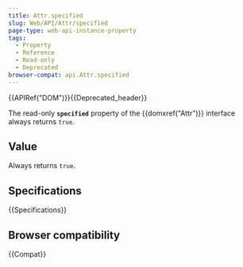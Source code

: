```yaml
---
title: Attr.specified
slug: Web/API/Attr/specified
page-type: web-api-instance-property
tags:
  - Property
  - Reference
  - Read-only
  - Deprecated
browser-compat: api.Attr.specified
---
```


{{APIRef("DOM")}}{{Deprecated_header}}

The read-only **`specified`** property of the {{domxref("Attr")}} interface always returns `true`.

## Value

Always returns `true`.

## Specifications

{{Specifications}}

## Browser compatibility

{{Compat}}
